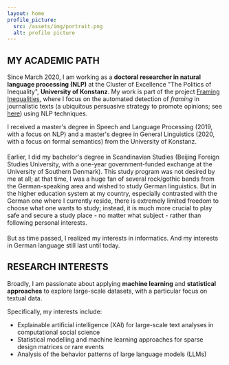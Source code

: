 ```yaml
---
layout: home
profile_picture:
  src: /assets/img/portrait.png
  alt: profile picture
---
```


<h2 class="page-heading">MY ACADEMIC PATH</h2>
<p>Since March 2020, I am working as a <b>doctoral researcher in natural language processing (NLP)</b> at the Cluster of Excellence "The Politics of Inequality", 
<b>University of Konstanz</b>. My work is part of the project <a href="https://www.exc.uni-konstanz.de/en/inequality/research/projects/framing-inequalities/" target="_blank" rel="noopener noreferrer">Framing Inequalities</a>, 
where I focus on the automated detection of <i>framing</i> in journalistic texts (a ubiquitous persuasive strategy to promote opinions; see <a href="https://en.wikipedia.org/wiki/Framing_(social_sciences)" target="_blank" rel="noopener noreferrer">here</a>) using NLP techniques.</p>

<p style="margin-bottom:0.5cm;">I received a master's degree in Speech and Language Processing (2019, with a focus on NLP) and a master's degree
in General Linguistics (2020, with a focus on formal semantics) from the University of Konstanz.</p>

<p style="margin-bottom:0.5cm;"> Earlier, I did my bachelor's degree in Scandinavian Studies (Beijing Foreign Studies University, with a one-year government-funded exchange at the University of Southern Denmark). 
This study program was not desired by me at all; at that time, I was a huge fan of several rock/gothic bands from the German-speaking area and wished to study German linguistics. 
But in the higher education system at my country, especially contrasted with the German one where I currently reside, there is extremely limited freedom to choose what one wants to study; 
instead, it is much more crucial to play safe and secure a study place - no matter what subject - rather than following personal interests.

<p style="margin-bottom:0.5cm;"> But as time passed, I realized my interests in informatics. And my interests in German language still last until today.

<h2 class="page-heading">RESEARCH INTERESTS</h2>
<p>Broadly, I am passionate about applying <b>machine learning</b> and <b>statistical approaches</b> to explore large-scale datasets, with a particular focus on textual data. 

Specifically, my interests include:
<ul>
  <li>Explainable artificial intelligence (XAI) for large-scale text analyses in computational social science</li>
  <li>Statistical modelling and machine learning approaches for sparse design matrices or rare events</li>
  <li>Analysis of the behavior patterns of large language models (LLMs)</li>
</ul>

